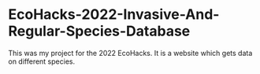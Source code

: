 # EcoHacks-2022-Invasive-And-Regular-Species-Database
This was my project for the 2022 EcoHacks. It is a website which gets data on different species.
